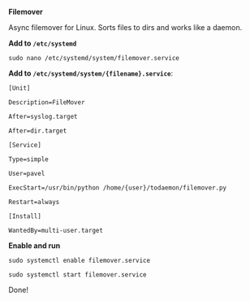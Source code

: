 **Filemover**

Async filemover for Linux.
Sorts files to dirs and works like a daemon.

**Add to ```/etc/systemd```**

````
sudo nano /etc/systemd/system/filemover.service
````
**Add to ```/etc/systemd/system/{filename}.service```**:
```
[Unit]

Description=FileMover

After=syslog.target

After=dir.target

[Service]

Type=simple

User=pavel

ExecStart=/usr/bin/python /home/{user}/todaemon/filemover.py

Restart=always

[Install]

WantedBy=multi-user.target
```

**Enable and run**
````
sudo systemctl enable filemover.service

sudo systemctl start filemover.service
````

Done!